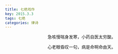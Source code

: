 ```yaml
---
title: 七绝戏作
key: 2015.3.3
tags: 七绝
categories: 律诗
---
```


<p align="center">急咳慢喘身发寒，小药自医太穷酸。
</p>
<p align="center">心老眼昏叹一句，病是命啊命由天。
</p>
